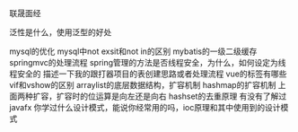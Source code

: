 联晟面经



泛性是什么，使用泛型的好处

mysql的优化
mysql中not exsit和not in的区别
mybatis的一级二级缓存
springmvc的处理流程
spring管理的方法是否线程安全，为什么，如何设定为线程安全的
描述一下我的跟打器项目的表创建思路或者处理流程
vue的标签有哪些
vif和vshow的区别
arraylist的底层数据结构，扩容机制
hashmap的扩容机制
上面两种扩容，扩容时的位运算是向左还是向右
hashset的去重原理
有没有了解过javafx
你学过什么设计模式，能说你经常用的吗，ioc原理和其中使用到的设计模式


